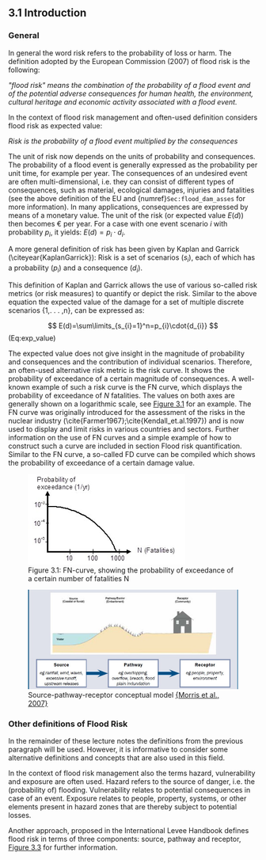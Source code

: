 ## 3.1 Introduction
### General

In general the word risk refers to the probability of loss or harm. The definition adopted by the European Commission (2007) of flood risk is the following:

*"flood risk" means the combination of the probability of a flood event and of the potential adverse consequences for human health, the environment, cultural heritage and economic activity associated with a flood event.*

In the context of flood risk management and often-used definition considers flood risk as expected value:

*Risk is the probability of a flood event multiplied by the consequences*

The unit of risk now depends on the units of probability and consequences. The probability of a flood event is generally expressed as the probability per unit time, for example per year. The consequences of an undesired event are often multi-dimensional, i.e. they can consist of different types of consequences, such as material, ecological damages, injuries and fatalities (see the above definition of the EU and {numref}`Sec:flood_dam_asses` for more information). In many applications, consequences are expressed by means of a monetary value. The unit of the risk (or expected value $E(d)$) then becomes € per year. For a case with one event scenario $i$ with probability $p_{i}$, it yields: $E(d)= p_{i}\cdot{d_{i}}$.

A more general definition of risk has been given by Kaplan and Garrick (\citeyear{KaplanGarrick}): Risk is a set of scenarios ($s_{i}$), each of which has a probability ($p_{i}$) and a consequence ($d_{i}$). 

This definition of Kaplan and Garrick allows the use of various so-called risk metrics (or risk measures) to quantify or depict the risk. Similar to the above equation the expected value of the damage for a set of multiple discrete scenarios {1,. . . ,n}, can be expressed as: 

$$
E(d)=\sum\limits_{s_{i}=1}^n=p_{i}\cdot{d_{i}}
$$ (Eq:exp_value)

The expected value does not give insight in the magnitude of probability and consequences and the contribution of individual scenarios. Therefore, an often-used alternative risk metric is the risk curve. It shows the probability of exceedance of a certain magnitude of consequences. A well-known example of such a risk curve is the FN curve, which displays the probability of exceedance of $N$ fatalities. The values on both axes are generally shown on a logarithmic scale, see  [Figure 3.1](#Fig:FN-curve) for an example. The FN curve was originally introduced for the assessment of the risks in the nuclear industry (\cite{Farmer1967};\cite{Kendall_et.al.1997}) and is now used to display and limit risks in various countries and sectors. Further information on the use of FN curves and a simple example of how to construct such a curve are included in section Flood risk quantification. Similar to the FN curve, a so-called FD curve can be compiled which shows the probability of exceedance of a certain damage value.

<a id="FN-curve"></a>
<figure>
  <img src="./chapter3_figures/figh3_1.jpg" alt="FN-curve, showing the probability of exceedance of a certain number of fatalities N">
  <figcaption>Figure 3.1: FN-curve, showing the probability of exceedance of a certain number of fatalities N</figcaption>
</figure>

<figure id="Fig:SP-receptor">
  <img src="./chapter3_figures/figh3_2.jpg" alt="Source-pathway-receptor conceptual model">
  <figcaption>Source-pathway-receptor conceptual model <a href="#Morris_et.al.2007">{Morris et al., 2007}</a></figcaption>
</figure>

### Other definitions of Flood Risk

In the remainder of these lecture notes the definitions from the previous paragraph will be used. However, it is informative to consider some alternative definitions and concepts that are also used in this field.

In the context of flood risk management also the terms hazard, vulnerability and exposure are often used. Hazard refers to the source of danger, i.e. the (probability of) flooding. Vulnerability relates to potential consequences in case of an event. Exposure relates to people, property, systems, or other elements present in hazard zones that are thereby subject to potential losses.

Another approach, proposed in the International Levee Handbook defines flood risk in terms of three components: source, pathway and receptor, [Figure 3.3](#add) for further information.